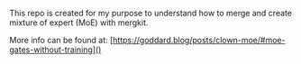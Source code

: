 This repo is created for my purpose to understand how to merge and create mixture of expert (MoE) with mergkit.

More info can be found at: [https://goddard.blog/posts/clown-moe/#moe-gates-without-training]()
